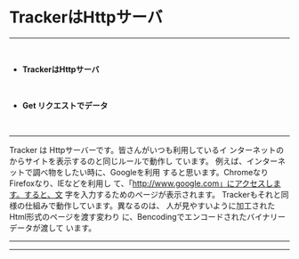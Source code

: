 # TrackerはHttpサーバ
<hr>
<br>

* **TrackerはHttpサーバ**

<br>

* **Get リクエストでデータ**

<br>

<hr>

Tracker は Httpサーバーです。皆さんがいつも利用しているイ
ンターネットのからサイトを表示するのと同じルールで動作し
ています。
例えば、インターネットで調べ物をしたい時に、Googleを利用
すると思います。ChromeなりFirefoxなり、IEなどを利用し
て、「http://www.google.com」にアクセスします。すると、文
字を入力するためのページが表示されます。
Trackerもそれと同様の仕組みで動作しています。異なるのは、
人が見やすいように加工されたHtml形式のページを渡す変わり
に、Bencodingでエンコードされたバイナリーデータが渡して
います。
<hr>

<hr style="page-break-before: always;">
